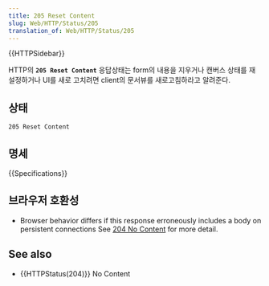 ```yaml
---
title: 205 Reset Content
slug: Web/HTTP/Status/205
translation_of: Web/HTTP/Status/205
---
```


{{HTTPSidebar}}

HTTP의 **`205 Reset Content`** 응답상태는 form의 내용을 지우거나 캔버스 상태를 재설정하거나 UI를 새로 고치려면 client의 문서뷰를 새로고침하라고 알려준다.

## 상태

```
205 Reset Content
```

## 명세

{{Specifications}}

## 브라우저 호환성

- Browser behavior differs if this response erroneously includes a body on persistent connections See [204 No Content](/ko/docs/Web/HTTP/Status/204) for more detail.

## See also

- {{HTTPStatus(204)}} No Content
